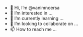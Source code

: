 - 👋 Hi, I’m @vanimnoersa
- 👀 I’m interested in ...
- 🌱 I’m currently learning ...
- 💞️ I’m looking to collaborate on ...
- 📫 How to reach me ...

<!---
vaninoersa/vaninoersa is a ✨ special ✨ repository because its `README.md` (this file) appears on your GitHub profile.
You can click the Preview link to take a look at your changes.
--->
